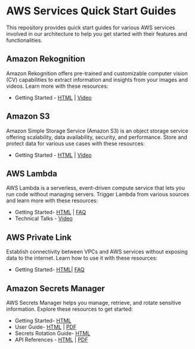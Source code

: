 # AWS Services Quick Start Guides

This repository provides quick start guides for various AWS services involved in our architecture to help you get started with their features and functionalities.

## Amazon Rekognition

Amazon Rekognition offers pre-trained and customizable computer vision (CV) capabilities to extract information and insights from your images and videos. Learn more with these resources:

- Getting Started - [HTML](https://aws.amazon.com/rekognition/) | [Video](https://youtu.be/fnFpE6UEd_I)
## Amazon S3

Amazon Simple Storage Service (Amazon S3) is an object storage service offering scalability, data availability, security, and performance. Store and protect data for various use cases with these resources:

- Getting Started - [HTML](https://aws.amazon.com/s3/getting-started/?nc=sn&loc=6&dn=1) | [Video](https://aws.amazon.com/s3/videos/?nc=sn&loc=6&dn=2)

## AWS Lambda

AWS Lambda is a serverless, event-driven compute service that lets you run code without managing servers. Trigger Lambda from various sources and learn more with these resources:

- Getting Started- [HTML](https://aws.amazon.com/lambda/resources/?aws-lambda-resources-blog.sort-by=item.additionalFields.createdDate&aws-lambda-resources-blog.sort-order=desc) | [FAQ](https://aws.amazon.com/lambda/faqs/)
- Technical Talks - [Video](https://aws.amazon.com/lambda/resources/?aws-lambda-resources-blog.sort-by=item.additionalFields.createdDate&aws-lambda-resources-blog.sort-order=desc)

## AWS Private Link

Establish connectivity between VPCs and AWS services without exposing data to the internet. Learn how to use it with these resources:

- Getting Started- [HTML](https://aws.amazon.com/privatelink/)| [FAQ](https://aws.amazon.com/privatelink/faqs/)

## Amazon Secrets Manager

AWS Secrets Manager helps you manage, retrieve, and rotate sensitive information. Explore these resources to get started:

- Getting Started- [HTML](https://aws.amazon.com/secrets-manager/)
- User Guide- [HTML](https://docs.aws.amazon.com/secretsmanager/latest/userguide/intro.html) | [PDF](https://docs.aws.amazon.com/pdfs/secretsmanager/latest/userguide/secretsmanager-userguide.pdf)
- Secrets Rotation Guide- [HTML](https://docs.aws.amazon.com/secretsmanager/latest/userguide/rotating-secrets.html)
- API References - [HTML](https://docs.aws.amazon.com/secretsmanager/latest/apireference/Welcome.html) | [PDF](https://docs.aws.amazon.com/pdfs/secretsmanager/latest/apireference/secretsmanager-apireference.pdf)


